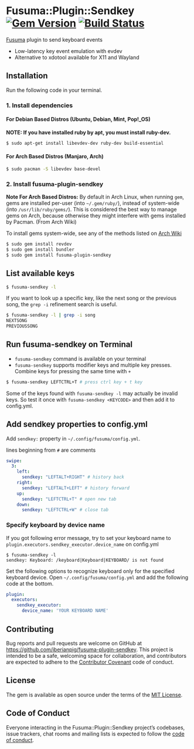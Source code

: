# Fusuma::Plugin::Sendkey [![Gem Version](https://badge.fury.io/rb/fusuma-plugin-sendkey.svg)](https://badge.fury.io/rb/fusuma-plugin-sendkey) [![Build Status](https://travis-ci.com/iberianpig/fusuma-plugin-sendkey.svg?branch=master)](https://travis-ci.com/iberianpig/fusuma-plugin-sendkey)

[Fusuma](https://github.com/iberianpig/fusuma) plugin to send keyboard events

* Low-latency key event emulation with evdev
* Alternative to xdotool available for X11 and Wayland

## Installation

Run the following code in your terminal.

### 1. Install dependencies

#### For Debian Based Distros (Ubuntu, Debian, Mint, Pop!_OS)

**NOTE: If you have installed ruby by apt, you must install ruby-dev.**
```sh
$ sudo apt-get install libevdev-dev ruby-dev build-essential
```

#### For Arch Based Distros (Manjaro, Arch)

```zsh
$ sudo pacman -S libevdev base-devel
```

### 2. Install fusuma-plugin-sendkey


**Note For Arch Based Distros:** By default in Arch Linux, when running ```gem```, gems are installed per-user (into ```~/.gem/ruby/```), instead of system-wide (into ```/usr/lib/ruby/gems/```). This is considered the best way to manage gems on Arch, because otherwise they might interfere with gems installed by Pacman. (From Arch Wiki)

To install gems system-wide, see any of the methods listed on [Arch Wiki](https://wiki.archlinux.org/index.php/ruby#Installing_gems_system-wide)


```sh
$ sudo gem install revdev
$ sudo gem install bundler
$ sudo gem install fusuma-plugin-sendkey
```

## List available keys

```sh
$ fusuma-sendkey -l
```
If you want to look up a specific key, like the next song or the previous song, the `grep -i` refinement search is useful.

```sh
$ fusuma-sendkey -l | grep -i song
NEXTSONG
PREVIOUSSONG
```

## Run fusuma-sendkey on Terminal

* `fusuma-sendkey` command is available on your terminal
* `fusuma-sendkey` supports modifier keys and multiple key presses.
Combine keys for pressing the same time with `+` 


```sh
$ fusuma-sendkey LEFTCTRL+T # press ctrl key + t key
```

Some of the keys found with `fusuma-sendkey -l` may actually be invalid keys.
So test it once with `fusuma-sendkey <KEYCODE>` and then add it to config.yml.


## Add sendkey properties to config.yml

Add `sendkey:` property in `~/.config/fusuma/config.yml`.

lines beginning from `#` are comments

```yaml
swipe:
  3:
    left:
      sendkey: "LEFTALT+RIGHT" # history back
    right:
      sendkey: "LEFTALT+LEFT" # history forward
    up:
      sendkey: "LEFTCTRL+T" # open new tab
    down:
      sendkey: "LEFTCTRL+W" # close tab
```


### Specify keyboard by device name

If you got following error message, try to set your keyboard name to `plugin.executors.sendkey_executor.device_name` on config.yml

```shell
$ fusuma-sendkey -l
sendkey: Keyboard: /keyboard|Keyboard|KEYBOARD/ is not found
```

Set the following options to recognize keyboard only for the specified keyboard device.
Open `~/.config/fusuma/config.yml` and add the following code at the bottom.

```yaml
plugin:
  executors:
    sendkey_executor:
      device_name: 'YOUR KEYBOARD NAME'
```

## Contributing

Bug reports and pull requests are welcome on GitHub at https://github.com/iberianpig/fusuma-plugin-sendkey. This project is intended to be a safe, welcoming space for collaboration, and contributors are expected to adhere to the [Contributor Covenant](http://contributor-covenant.org) code of conduct.

## License

The gem is available as open source under the terms of the [MIT License](https://opensource.org/licenses/MIT).

## Code of Conduct

Everyone interacting in the Fusuma::Plugin::Sendkey project’s codebases, issue trackers, chat rooms and mailing lists is expected to follow the [code of conduct](https://github.com/iberianpig/fusuma-plugin-sendkey/blob/master/CODE_OF_CONDUCT.md).
